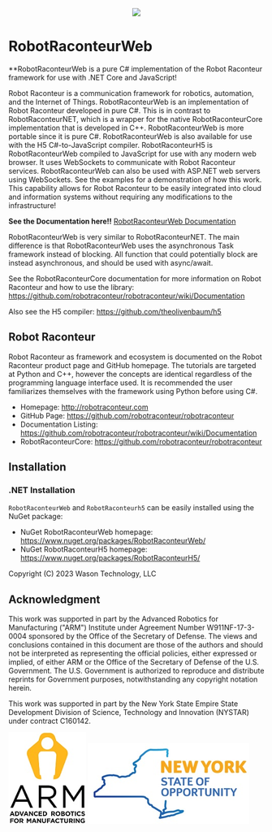 <p align="center"><img src="https://robotraconteurpublicfiles.s3.amazonaws.com/RRheader2.jpg"></p>

# RobotRaconteurWeb

**RobotRaconteurWeb is a pure C\# implementation of the Robot Raconteur framework for use with .NET Core and
JavaScript!

Robot Raconteur is a communication framework for robotics, automation, and the Internet of Things. RobotRaconteurWeb
is an implementation of Robot Raconteur developed in pure C#. This is in contrast to RobotRaconteurNET, which
is a wrapper for the native RobotRaconteurCore implementation that is developed in C++. RobotRaconteurWeb
is more portable since it is pure C#. RobotRaconteurWeb is also available for use with the H5 C#-to-JavaScript
compiler. RobotRaconteurH5 is RobotRaconteurWeb compiled to JavaScript for use with any modern web browser.
It uses WebSockets to communicate with Robot Raconteur services. RobotRaconteurWeb can also be used with ASP.NET
web servers using WebSockets. See the examples for a demonstration of how this work. This capability allows
for Robot Raconteur to be easily integrated into cloud and information systems without requiring any modifications
to the infrastructure! 

**See the Documentation here!!** [RobotRaconteurWeb Documentation](https://github.com/robotraconteur/RobotRaconteurWeb/wiki/Documentation)

RobotRaconteurWeb is very similar to RobotRaconteurNET. The main difference is that RobotRaconteurWeb
uses the asynchronous Task framework instead of blocking. All function that could potentially block 
are instead asynchronous, and should be used with async/await.

See the RobotRaconteurCore documentation for more information on Robot Raconteur and how to use the library: 
https://github.com/robotraconteur/robotraconteur/wiki/Documentation

Also see the H5 compiler: https://github.com/theolivenbaum/h5

## Robot Raconteur

Robot Raconteur as framework and ecosystem is documented on the Robot Raconteur product page and GitHub homepage.
The tutorials are targeted at Python and C++, however the concepts are identical regardless of the programming
language interface used. It is recommended the user familiarizes themselves with the framework using Python
before using C\#.

* Homepage: http://robotraconteur.com
* GitHub Page: https://github.com/robotraconteur/robotraconteur
* Documentation Listing: https://github.com/robotraconteur/robotraconteur/wiki/Documentation
* RobotRaconteurCore: https://github.com/robotraconteur/robotraconteur

## Installation
### .NET Installation

`RobotRaconteurWeb` and `RobotRaconteurh5` can be easily installed using the NuGet package:

* NuGet RobotRaconteurWeb homepage: https://www.nuget.org/packages/RobotRaconteurWeb/
* NuGet RobotRaconteurH5 homepage: https://www.nuget.org/packages/RobotRaconteurH5/

Copyright (C) 2023 Wason Technology, LLC

## Acknowledgment

This work was supported in part by the Advanced Robotics for Manufacturing ("ARM") Institute under Agreement Number W911NF-17-3-0004 sponsored by the Office of the Secretary of Defense. The views and conclusions contained in this document are those of the authors and should not be interpreted as representing the official policies, either expressed or implied, of either ARM or the Office of the Secretary of Defense of the U.S. Government. The U.S. Government is authorized to reproduce and distribute reprints for Government purposes, notwithstanding any copyright notation herein.

This work was supported in part by the New York State Empire State Development Division of Science, Technology and Innovation (NYSTAR) under contract C160142. 

![](docs/figures/arm_logo.jpg) ![](docs/figures/nys_logo.jpg)

